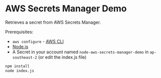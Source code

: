 # AWS Secrets Manager Demo

Retrieves a secret from AWS Secrets Manager.

Prerequisites:
* `aws configure` - [AWS CLI](https://docs.aws.amazon.com/cli/latest/userguide/cli-chap-install.html)
* [Node.js](https://nodejs.org/en/)
* A Secret in your account named `node-aws-secrets-manager-demo` in `ap-southeast-2` (or edit the index.js file)

```bash
npm install
node index.js
```
